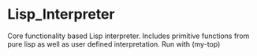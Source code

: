 # Lisp_Interpreter
Core functionality based Lisp interpreter. Includes primitive functions from pure lisp as well as user defined interpretation. Run with (my-top)
